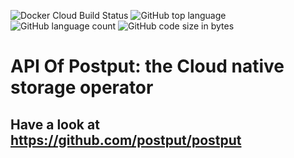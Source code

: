 ![Docker Cloud Build Status](https://img.shields.io/docker/cloud/build/postput/api)
![GitHub top language](https://img.shields.io/github/languages/top/postput/api)
![GitHub language count](https://img.shields.io/github/languages/count/postput/api)
![GitHub code size in bytes](https://img.shields.io/github/languages/code-size/postput/api)

# API Of Postput: the Cloud native storage operator

## Have a look at https://github.com/postput/postput
